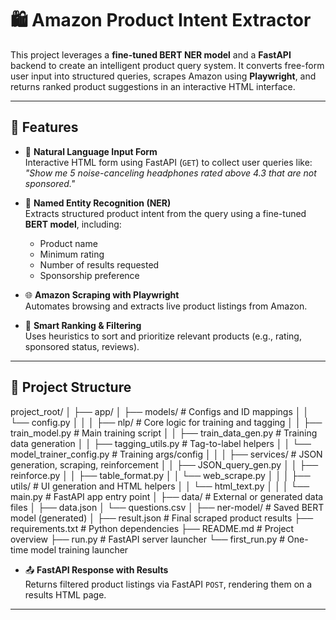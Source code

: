 # 🛍️ Amazon Product Intent Extractor

This project leverages a **fine-tuned BERT NER model** and a **FastAPI** backend to create an intelligent product query system. It converts free-form user input into structured queries, scrapes Amazon using **Playwright**, and returns ranked product suggestions in an interactive HTML interface.

---

## 🚀 Features

- 📝 **Natural Language Input Form**  
  Interactive HTML form using FastAPI (`GET`) to collect user queries like:  
  _"Show me 5 noise-canceling headphones rated above 4.3 that are not sponsored."_

- 🤖 **Named Entity Recognition (NER)**  
  Extracts structured product intent from the query using a fine-tuned **BERT model**, including:
  - Product name  
  - Minimum rating  
  - Number of results requested  
  - Sponsorship preference

- 🌐 **Amazon Scraping with Playwright**  
  Automates browsing and extracts live product listings from Amazon.

- 🧠 **Smart Ranking & Filtering**  
  Uses heuristics to sort and prioritize relevant products (e.g., rating, sponsored status, reviews).
---

## 📁 Project Structure

  project_root/
│
├── app/
│   ├── models/                      # Configs and ID mappings
│   │   └── config.py
│   │
│   ├── nlp/                         # Core logic for training and tagging
│   │   ├── train_model.py           # Main training script
│   │   ├── train_data_gen.py        # Training data generation
│   │   ├── tagging_utils.py         # Tag-to-label helpers
│   │   └── model_trainer_config.py  # Training args/config
│   │
│   ├── services/                    # JSON generation, scraping, reinforcement
│   │   ├── JSON_query_gen.py
│   │   ├── reinforce.py
│   │   ├── table_format.py
│   │   └── web_scrape.py
│   │
│   ├── utils/                       # UI generation and HTML helpers
│   │   └── html_text.py
│   │
│   └── main.py                      # FastAPI app entry point
│
├── data/                           # External or generated data files
│   ├── data.json
│   └── questions.csv
│
├── ner-model/                      # Saved BERT model (generated)
│
├── result.json                     # Final scraped product results
├── requirements.txt                # Python dependencies
├── README.md                       # Project overview
├── run.py                          # FastAPI server launcher
└── first_run.py                    # One-time model training launcher


- 📤 **FastAPI Response with Results**  
  Returns filtered product listings via FastAPI `POST`, rendering them on a results HTML page.

---
